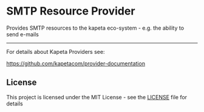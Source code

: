 # SMTP Resource Provider
Provides SMTP resources to the kapeta eco-system - e.g. the ability to send e-mails

---
For details about Kapeta Providers see:

https://github.com/kapetacom/provider-documentation

## License

This project is licensed under the MIT License - see the [LICENSE](LICENSE) file for details